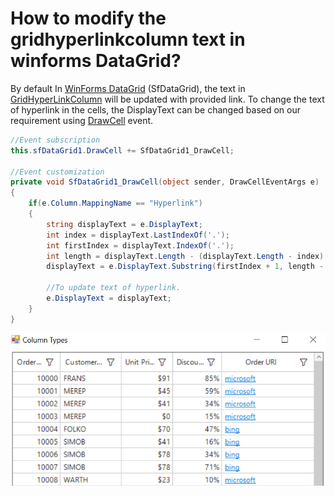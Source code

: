 # How to modify the gridhyperlinkcolumn text in winforms DataGrid?


By default In [WinForms DataGrid](https://www.syncfusion.com/winforms-ui-controls/datagrid) (SfDataGrid), the text in [GridHyperLinkColumn](https://help.syncfusion.com/cr/windowsforms/Syncfusion.WinForms.DataGrid.GridHyperlinkColumn.html) will be updated with provided link. To change the text of hyperlink in the cells, the DisplayText can be changed based on our requirement using [DrawCell](https://help.syncfusion.com/cr/windowsforms/Syncfusion.WinForms.DataGrid.SfDataGrid.html#Syncfusion_WinForms_DataGrid_SfDataGrid_DrawCell) event.

```csharp
//Event subscription
this.sfDataGrid1.DrawCell += SfDataGrid1_DrawCell;
 
//Event customization
private void SfDataGrid1_DrawCell(object sender, DrawCellEventArgs e)
{
    if(e.Column.MappingName == "Hyperlink")
    {
        string displayText = e.DisplayText;
        int index = displayText.LastIndexOf('.');
        int firstIndex = displayText.IndexOf('.');
        int length = displayText.Length - (displayText.Length - index) - firstIndex;
        displayText = e.DisplayText.Substring(firstIndex + 1, length - 1);
 
        //To update text of hyperlink.
        e.DisplayText = displayText;
    }
}
```

![GridHyperLinkColumn](GridHyperLinkColumn.png)